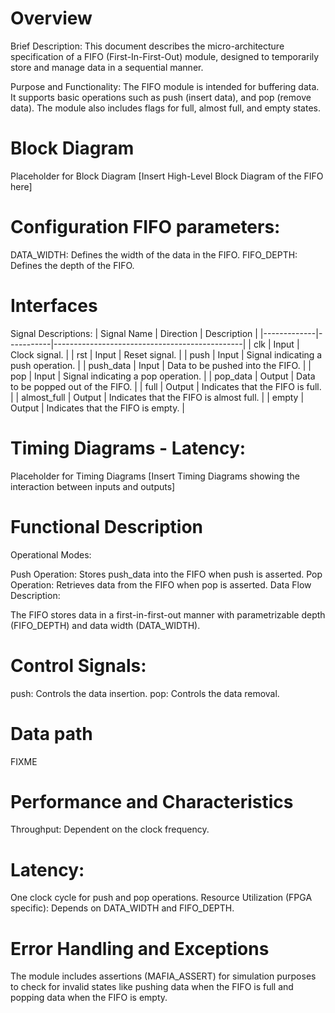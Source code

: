 # Overview
Brief Description:
This document describes the micro-architecture specification of a FIFO (First-In-First-Out) module, designed to temporarily store and manage data in a sequential manner.

Purpose and Functionality:
The FIFO module is intended for buffering data. It supports basic operations such as push (insert data), and pop (remove data). The module also includes flags for full, almost full, and empty states.

# Block Diagram
Placeholder for Block Diagram
[Insert High-Level Block Diagram of the FIFO here]

# Configuration FIFO parameters:
DATA_WIDTH: Defines the width of the data in the FIFO.
FIFO_DEPTH: Defines the depth of the FIFO.

# Interfaces
Signal Descriptions:
| Signal Name | Direction | Description                                   |
|-------------|-----------|-----------------------------------------------|
| clk         | Input     | Clock signal.                                 |
| rst         | Input     | Reset signal.                                 |
| push        | Input     | Signal indicating a push operation.           |
| push_data   | Input     | Data to be pushed into the FIFO.              |
| pop         | Input     | Signal indicating a pop operation.            |
| pop_data    | Output    | Data to be popped out of the FIFO.            |
| full        | Output    | Indicates that the FIFO is full.              |
| almost_full | Output    | Indicates that the FIFO is almost full.       |
| empty       | Output    | Indicates that the FIFO is empty.             |


# Timing Diagrams - Latency:
Placeholder for Timing Diagrams
[Insert Timing Diagrams showing the interaction between inputs and outputs]

# Functional Description
Operational Modes:

Push Operation: Stores push_data into the FIFO when push is asserted.
Pop Operation: Retrieves data from the FIFO when pop is asserted.
Data Flow Description:

The FIFO stores data in a first-in-first-out manner with parametrizable depth (FIFO_DEPTH) and data width (DATA_WIDTH).

# Control Signals:
push: Controls the data insertion.
pop: Controls the data removal.

# Data path
FIXME

# Performance and Characteristics
Throughput:
Dependent on the clock frequency.

# Latency:
One clock cycle for push and pop operations.
Resource Utilization (FPGA specific):
Depends on DATA_WIDTH and FIFO_DEPTH.

# Error Handling and Exceptions
The module includes assertions (MAFIA_ASSERT) for simulation purposes to check for invalid states like pushing data when the FIFO is full and popping data when the FIFO is empty.

